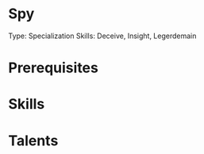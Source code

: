 # Spy

Type: Specialization
Skills: Deceive, Insight, Legerdemain

# Prerequisites

# Skills

# Talents